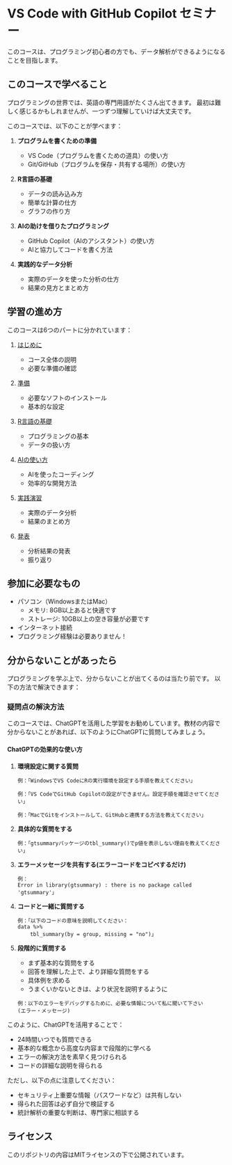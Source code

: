 # VS Code with GitHub Copilot セミナー

このコースは、プログラミング初心者の方でも、データ解析ができるようになることを目指します。

## このコースで学べること

プログラミングの世界では、英語の専門用語がたくさん出てきます。
最初は難しく感じるかもしれませんが、一つずつ理解していけば大丈夫です。

このコースでは、以下のことが学べます：

1. **プログラムを書くための準備**
   - VS Code（プログラムを書くための道具）の使い方
   - Git/GitHub（プログラムを保存・共有する場所）の使い方

2. **R言語の基礎**
   - データの読み込み方
   - 簡単な計算の仕方
   - グラフの作り方

3. **AIの助けを借りたプログラミング**
   - GitHub Copilot（AIのアシスタント）の使い方
   - AIと協力してコードを書く方法

4. **実践的なデータ分析**
   - 実際のデータを使った分析の仕方
   - 結果の見方とまとめ方

## 学習の進め方

このコースは6つのパートに分かれています：

1. [はじめに](docs/01-orientation/README.md)
   - コース全体の説明
   - 必要な準備の確認

2. [準備](docs/02-setup/README.md)
   - 必要なソフトのインストール
   - 基本的な設定

3. [R言語の基礎](docs/03-r-basics/README.md)
   - プログラミングの基本
   - データの扱い方

4. [AIの使い方](docs/04-ai-tools/README.md)
   - AIを使ったコーディング
   - 効率的な開発方法

5. [実践演習](docs/05-project/README.md)
   - 実際のデータ分析
   - 結果のまとめ方

6. [発表](docs/06-presentation/README.md)
   - 分析結果の発表
   - 振り返り

## 参加に必要なもの

- パソコン（WindowsまたはMac）
  * メモリ: 8GB以上あると快適です
  * ストレージ: 10GB以上の空き容量が必要です
- インターネット接続
- プログラミング経験は必要ありません！

## 分からないことがあったら

プログラミングを学ぶ上で、分からないことが出てくるのは当たり前です。
以下の方法で解決できます：

### 疑問点の解決方法

このコースでは、ChatGPTを活用した学習をお勧めしています。教材の内容で分からないことがあれば、以下のようにChatGPTに質問してみましょう。

#### ChatGPTの効果的な使い方

1. **環境設定に関する質問**
   ```
   例：「WindowsでVS CodeにRの実行環境を設定する手順を教えてください」
   ```
   ```
   例：「VS CodeでGitHub Copilotの設定ができません。設定手順を確認させてください」
   ```
   ```
   例：「MacでGitをインストールして、GitHubと連携する方法を教えてください」
   ```

2. **具体的な質問をする**
   ```
   例：「gtsummaryパッケージのtbl_summary()でp値を表示しない理由を教えてください」
   ```

3. **エラーメッセージを共有する(エラーコードをコピペするだけ)**
   ```
   例：
   Error in library(gtsummary) : there is no package called 'gtsummary'」
   ```

4. **コードと一緒に質問する**
   ```
   例：「以下のコードの意味を説明してください：
   data %>%
       tbl_summary(by = group, missing = "no")」
   ```

5. **段階的に質問する**
   - まず基本的な質問をする
   - 回答を理解した上で、より詳細な質問をする
   - 具体例を求める
   - うまくいかないときは、より状況を説明するように
   ```
   例：以下のエラーをデバッグするために、必要な情報について私に聞いて下さい
   (エラー・メッセージ)
   ```     

このように、ChatGPTを活用することで：
- 24時間いつでも質問できる
- 基本的な概念から高度な内容まで段階的に学べる
- エラーの解決方法を素早く見つけられる
- コードの詳細な説明を得られる

ただし、以下の点に注意してください：
- セキュリティ上重要な情報（パスワードなど）は共有しない
- 得られた回答は必ず自分で検証する
- 統計解析の重要な判断は、専門家に相談する

## ライセンス

このリポジトリの内容はMITライセンスの下で公開されています。
